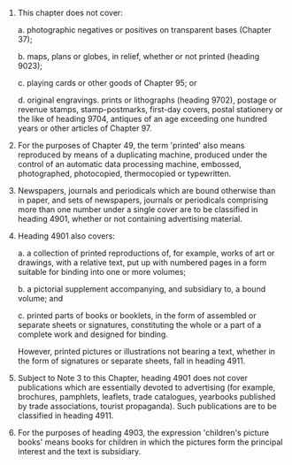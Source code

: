 1. This chapter does not cover:

    a. photographic negatives or positives on transparent bases (Chapter 37);
    
    b. maps, plans or globes, in relief, whether or not printed (heading 9023);
    
    c. playing cards or other goods of Chapter 95; or
    
    d. original engravings. prints or lithographs (heading 9702), postage or revenue stamps, stamp-postmarks, first-day covers, postal stationery or the like of heading 9704, antiques of an age exceeding one hundred years or other articles of Chapter 97.

2. For the purposes of Chapter 49, the term 'printed' also means reproduced by means of a duplicating machine, produced under the control of an automatic data processing machine, embossed, photographed, photocopied, thermocopied or typewritten.

3. Newspapers, journals and periodicals which are bound otherwise than in paper, and sets of newspapers, journals or periodicals comprising more than one number under a single cover are to be classified in heading 4901, whether or not containing advertising material.

4. Heading 4901 also covers:

    a. a collection of printed reproductions of, for example, works of art or drawings, with a relative text, put up with numbered pages in a form suitable for binding into one or more volumes;

    b. a pictorial supplement accompanying, and subsidiary to, a bound volume; and

    c. printed parts of books or booklets, in the form of assembled or separate sheets or signatures, constituting the whole or a part of a complete work and designed for binding.

    However, printed pictures or illustrations not bearing a text, whether in the form of signatures or separate sheets, fall in heading 4911.

5. Subject to Note 3 to this Chapter, heading 4901 does not cover publications which are essentially devoted to advertising (for example, brochures, pamphlets, leaflets, trade catalogues, yearbooks published by trade associations, tourist propaganda). Such publications are to be classified in heading 4911.

6. For the purposes of heading 4903, the expression 'children's picture books' means books for children in which the pictures form the principal interest and the text is subsidiary.
